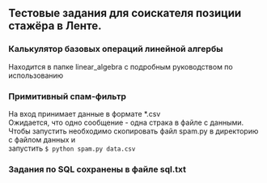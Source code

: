 ## Тестовые задания для соискателя позиции стажёра в Ленте.

### Калькулятор базовых операций линейной алгербы
Находится в папке linear_algebra с подробным руководством по использованию

### Примитивный спам-фильтр 
На вход принимает данные в формате *.csv  
Ожидается, что одно сообщение - одна страка в файле с данными.  
Чтобы запустить необходимо скопировать файл spam.py в директорию с файлом данных и  
запустить `$ python spam.py data.csv`

### Задания по SQL сохранены в файле sql.txt

